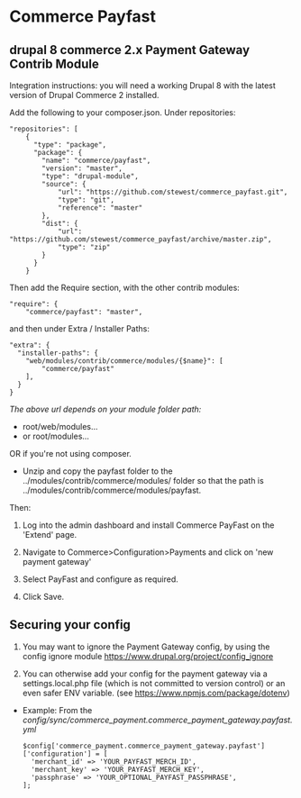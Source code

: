 # Commerce Payfast
## drupal 8 commerce 2.x Payment Gateway Contrib Module

Integration instructions:
 you will need a working Drupal 8 with the latest version of Drupal Commerce 2 installed.

Add the following to your composer.json.
Under repositories:

    "repositories": [
        {
          "type": "package",
          "package": {
            "name": "commerce/payfast",
            "version": "master",
            "type": "drupal-module",
            "source": {
                "url": "https://github.com/stewest/commerce_payfast.git",
                "type": "git",
                "reference": "master"
            },
            "dist": {
                "url": "https://github.com/stewest/commerce_payfast/archive/master.zip",
                "type": "zip"
            }
          }
        }

Then add the Require section, with the other contrib modules:

    "require": {
        "commerce/payfast": "master",

and then under Extra / Installer Paths:

    "extra": {
      "installer-paths": {
        "web/modules/contrib/commerce/modules/{$name}": [
            "commerce/payfast"
        ],
      }
    }

*The above url depends on your module folder path:*
* root/web/modules... 
* or root/modules...

OR if you're not using composer.

* Unzip and copy the payfast folder to the ../modules/contrib/commerce/modules/ folder so that the path is ../modules/contrib/commerce/modules/payfast.

Then:
1. Log into the admin dashboard and install Commerce PayFast on the 'Extend' page.

2. Navigate to Commerce>Configuration>Payments and click on 'new payment gateway'

3. Select PayFast and configure as required.

4. Click Save.

## Securing your config

1. You may want to ignore the Payment Gateway config, by using the config ignore module https://www.drupal.org/project/config_ignore

2. You can otherwise add your config for the payment gateway via a settings.local.php file (which is not committed to version control) or an even safer ENV variable. (see https://www.npmjs.com/package/dotenv)

* Example:
From the *config/sync/commerce_payment.commerce_payment_gateway.payfast.yml*

      $config['commerce_payment.commerce_payment_gateway.payfast']['configuration'] = [
        'merchant_id' => 'YOUR_PAYFAST_MERCH_ID',
        'merchant_key' => 'YOUR_PAYFAST_MERCH_KEY',
        'passphrase' => 'YOUR_OPTIONAL_PAYFAST_PASSPHRASE',
      ];
